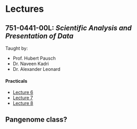 # Lectures


## **751-0441-00L**: *Scientific Analysis and Presentation of Data*

Taught by:
 - Prof. Hubert Pausch
 - Dr. Naveen Kadri
 - Dr. Alexander Leonard

#### Practicals

 - [Lecture 6](751-0441-00L/Statistical_tests_I)
 - [Lecture 7](751-0441-00L/Statistical_tests_II)
 - [Lecture 8](751-0441-00L/Statistical_tests_III)


## Pangenome class?
